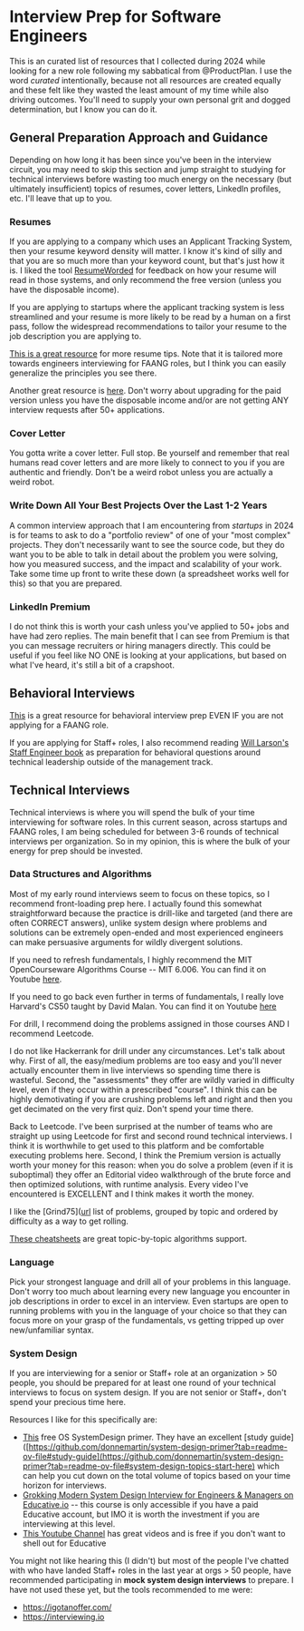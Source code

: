 # Interview Prep for Software Engineers
This is an curated list of resources that I collected during 2024 while looking for a new role following my sabbatical from @ProductPlan. I use the word _curated_ intentionally, because not all resources are created equally and these felt like they wasted the least amount of my time while also driving outcomes. You'll need to supply your own personal grit and dogged determination, but I know you can do it. 

## General Preparation Approach and Guidance
Depending on how long it has been since you've been in the interview circuit, you may need to skip this section and jump straight to studying for technical interviews before wasting too much energy on the necessary (but ultimately insufficient) topics of resumes, cover letters, LinkedIn profiles, etc. I'll leave that up to you. 

### Resumes
If you are applying to a company which uses an Applicant Tracking System, then your resume keyword density will matter. I know it's kind of silly and that you are so much more than your keyword count, but that's just how it is. I liked the tool [ResumeWorded](https://resumeworded.com/) for feedback on how your resume will read in those systems, and only recommend the free version (unless you have the disposable income).

If you are applying to startups where the applicant tracking system is less streamlined and your resume is more likely to be read by a human on a first pass, follow the widespread recommendations to tailor your resume to the job description you are applying to. 

[This is a great resource](https://www.techinterviewhandbook.org/resume/) for more resume tips. Note that it is tailored more towards engineers interviewing for FAANG roles, but I think you can easily generalize the principles you see there.

Another great resource is [here](https://www.faangtechleads.com/resume/checklist). Don't worry about upgrading for the paid version unless you have the disposable income and/or are not getting ANY interview requests after 50+ applications.

### Cover Letter
You gotta write a cover letter. Full stop. Be yourself and remember that real humans read cover letters and are more likely to connect to you if you are authentic and friendly. Don't be a weird robot unless you are actually a weird robot. 

### Write Down All Your Best Projects Over the Last 1-2 Years
A common interview approach that I am encountering from _startups_ in 2024 is for teams to ask to do a "portfolio review" of one of your "most complex" projects. They don't necessarily want to see the source code, but they do want you to be able to talk in detail about the problem you were solving, how you measured success, and the impact and scalability of your work. Take some time up front to write these down (a spreadsheet works well for this) so that you are prepared. 

### LinkedIn Premium
I do not think this is worth your cash unless you've applied to 50+ jobs and have had zero replies. The main benefit that I can see from Premium is that you can message recruiters or hiring managers directly. This could be useful if you feel like NO ONE is looking at your applications, but based on what I've heard, it's still a bit of a crapshoot.

## Behavioral Interviews
[This](https://www.techinterviewhandbook.org/behavioral-interview-rubrics/) is a great resource for behavioral interview prep EVEN IF you are not applying for a FAANG role.

If you are applying for Staff+ roles, I also recommend reading [Will Larson's Staff Engineer book](https://www.amazon.com/Staff-Engineer-Leadership-beyond-management-ebook/dp/B08RMSHYGG) as preparation for behavioral questions around technical leadership outside of the management track. 

## Technical Interviews
Technical interviews is where you will spend the bulk of your time interviewing for software roles. In this current season, across startups and FAANG roles, I am being scheduled for between 3-6 rounds of technical interviews per organization. So in my opinion, this is where the bulk of your energy for prep should be invested. 

### Data Structures and Algorithms
Most of my early round interviews seem to focus on these topics, so I recommend front-loading prep here. I actually found this somewhat straightforward because the practice is drill-like and targeted (and there are often CORRECT answers), unlike system design where problems and solutions can be extremely open-ended and most experienced engineers can make persuasive arguments for wildly divergent solutions. 

If you need to refresh fundamentals, I highly recommend the MIT OpenCourseware Algorithms Course -- MIT 6.006. You can find it on Youtube [here](https://www.youtube.com/watch?v=HtSuA80QTyo&list=PLUl4u3cNGP61Oq3tWYp6V_F-5jb5L2iHb). 

If you need to go back even further in terms of fundamentals, I really love Harvard's CS50 taught by David Malan. You can find it on Youtube [here](https://www.youtube.com/watch?v=8mAITcNt710&t=49413s&pp=ygUMY3M1MCBoYXJ2YXJk)

For drill, I recommend doing the problems assigned in those courses AND I recommend Leetcode. 

I do not like Hackerrank for drill under any circumstances. Let's talk about why. First of all, the easy/medium problems are too easy and you'll never actually encounter them in live interviews so spending time there is wasteful. Second, the "assessments" they offer are wildly varied in difficulty level, even if they occur within a prescribed "course". I think this can be highly demotivating if you are crushing problems left and right and then you get decimated on the very first quiz. Don't spend your time there.

Back to Leetcode. I've been surprised at the number of teams who are straight up using Leetcode for first and second round technical interviews. I think it is worthwhile to get used to this platform and be comfortable executing problems here. Second, I think the Premium version is actually worth your money for this reason: when you do solve a problem (even if it is suboptimal) they offer an Editorial video walkthrough of the brute force and then optimized solutions, with runtime analysis. Every video I've encountered is EXCELLENT and I think makes it worth the money. 

I like the [Grind75]([url](https://www.techinterviewhandbook.org/grind75?weeks=6&hours=25&grouping=topics&order=difficulty) list of problems, grouped by topic and ordered by difficulty as a way to get rolling.

[These cheatsheets](https://www.techinterviewhandbook.org/algorithms/array/) are great topic-by-topic algorithms support. 

### Language
Pick your strongest language and drill all of your problems in this language. Don't worry too much about learning every new language you encounter in job descriptions in order to excel in an interview. Even startups are open to running problems with you in the language of your choice so that they can focus more on your grasp of the fundamentals, vs getting tripped up over new/unfamiliar syntax. 

### System Design
If you are interviewing for a senior or Staff+ role at an organization > 50 people, you should be prepared for at least one round of your technical interviews to focus on system design. If you are not senior or Staff+, don't spend your precious time here. 

Resources I like for this specifically are: 
- [This](https://github.com/donnemartin/system-design-primer) free OS SystemDesign primer. They have an excellent [study guide]([https://github.com/donnemartin/system-design-primer?tab=readme-ov-file#study-guide](https://github.com/donnemartin/system-design-primer?tab=readme-ov-file#system-design-topics-start-here) which can help you cut down on the total volume of topics based on your time horizon for interviews.
- [Grokking Modern System Design Interview for Engineers & Managers on Educative.io](https://www.educative.io/courses/grokking-modern-system-design-interview-for-engineers-managers) -- this course is only accessible if you have a paid Educative account, but IMO it is worth the investment if you are interviewing at this level.
- [This Youtube Channel](https://www.youtube.com/c/SystemDesignInterview) has great videos and is free if you don't want to shell out for Educative

You might not like hearing this (I didn't) but most of the people I've chatted with who have landed Staff+ roles in the last year at orgs > 50 people, have recommended participating in **mock system design interviews** to prepare. I have not used these yet, but the tools recommended to me were:
- https://igotanoffer.com/
- https://interviewing.io

